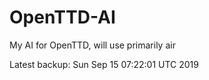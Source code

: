 # OpenTTD-AI
My AI for OpenTTD, will use primarily air

Latest backup: Sun Sep 15 07:22:01 UTC 2019
